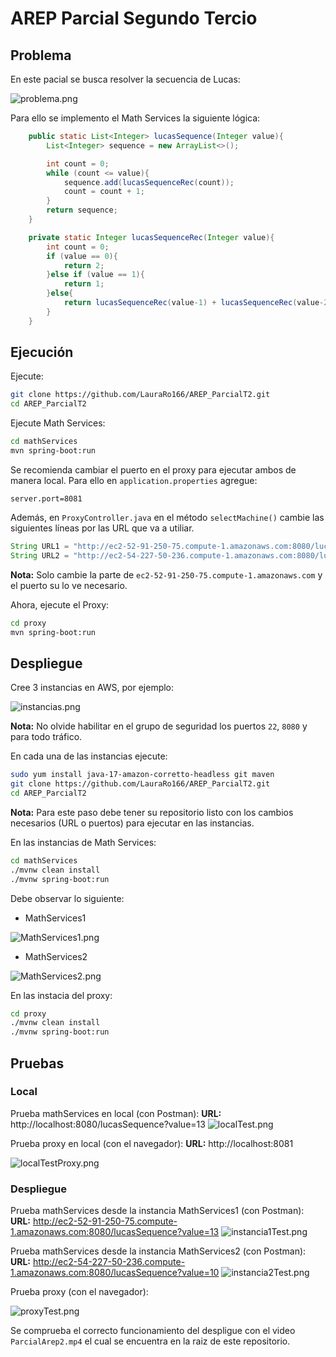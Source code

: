 # AREP Parcial Segundo Tercio

## Problema
En este pacial se busca resolver la secuencia de Lucas:

![problema.png](img/problema.png)

Para ello se implemento el Math Services la siguiente lógica:

````java
    public static List<Integer> lucasSequence(Integer value){
        List<Integer> sequence = new ArrayList<>();

        int count = 0;
        while (count <= value){
            sequence.add(lucasSequenceRec(count));
            count = count + 1;
        }
        return sequence;
    }

    private static Integer lucasSequenceRec(Integer value){
        int count = 0;
        if (value == 0){
            return 2;
        }else if (value == 1){
            return 1;
        }else{
            return lucasSequenceRec(value-1) + lucasSequenceRec(value-2);
        }
    }
````

## Ejecución

Ejecute:

 ````bash
 git clone https://github.com/LauraRo166/AREP_ParcialT2.git
 cd AREP_ParcialT2
 ````
Ejecute Math Services:

 ````bash
 cd mathServices
 mvn spring-boot:run
 ````

Se recomienda cambiar el puerto en el proxy para ejecutar ambos de manera local.
Para ello en `application.properties` agregue:
````
server.port=8081
````

Además, en `ProxyController.java` en el método `selectMachine()` cambie las siguientes
líneas por las URL que va a utiliar.
````java
String URL1 = "http://ec2-52-91-250-75.compute-1.amazonaws.com:8080/lucasSequence?value=" + newValue;
String URL2 = "http://ec2-54-227-50-236.compute-1.amazonaws.com:8080/lucasSequence?value=" + newValue;
````
**Nota:** Solo cambie la parte de  `ec2-52-91-250-75.compute-1.amazonaws.com` y el puerto su lo ve necesario.

Ahora, ejecute el Proxy:
 ````bash
 cd proxy
 mvn spring-boot:run
 ````

## Despliegue

Cree 3 instancias en AWS, por ejemplo:

![instancias.png](img/instancias.png)

**Nota:** No olvide habilitar en el grupo de seguridad los puertos `22`, `8080` y para todo tráfico.

En cada una de las instancias ejecute:

````bash
sudo yum install java-17-amazon-corretto-headless git maven
git clone https://github.com/LauraRo166/AREP_ParcialT2.git
cd AREP_ParcialT2
````
**Nota:** Para este paso debe tener su repositorio listo con los cambios necesarios (URL o puertos) para ejecutar en las instancias. 

En las instancias de Math Services:
 ````bash
 cd mathServices
 ./mvnw clean install
 ./mvnw spring-boot:run
 ````
Debe observar lo siguiente:

- MathServices1

![MathServices1.png](img/MathServices1.png)
- MathServices2

![MathServices2.png](img/MathServices2.png)

En las instacia del proxy:
 ````bash
 cd proxy
 ./mvnw clean install
 ./mvnw spring-boot:run
 ````
## Pruebas
### Local
Prueba mathServices en local (con Postman):
**URL:** http://localhost:8080/lucasSequence?value=13
![localTest.png](img/localTest.png)

Prueba proxy en local (con el navegador):
**URL:** http://localhost:8081

![localTestProxy.png](img/localTestProxy.png)

### Despliegue

Prueba mathServices desde la instancia MathServices1 (con Postman):
**URL:** http://ec2-52-91-250-75.compute-1.amazonaws.com:8080/lucasSequence?value=13
![instancia1Test.png](img/instancia1Test.png)

Prueba mathServices desde la instancia MathServices2 (con Postman):
**URL:** http://ec2-54-227-50-236.compute-1.amazonaws.com:8080/lucasSequence?value=10
![instancia2Test.png](img/instancia2Test.png)

Prueba proxy (con el navegador):

![proxyTest.png](img/proxyTest.png)

Se comprueba el correcto funcionamiento del despligue con el video `ParcialArep2.mp4` el cual
se encuentra en la raiz de este repositorio.




